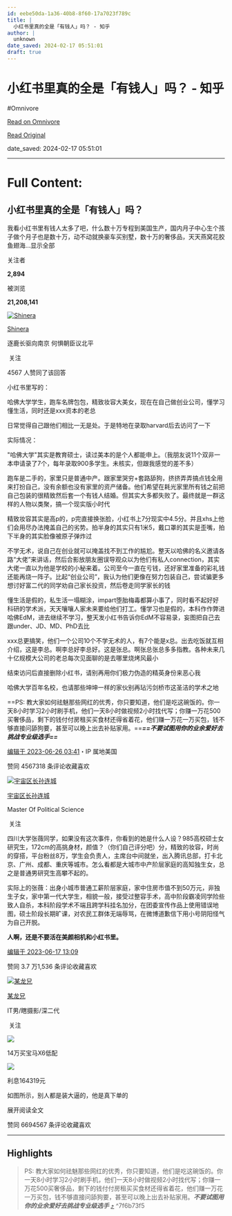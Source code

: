 ```yaml
---
id: eebe50da-1a36-40b8-8f60-17a7023f789c
title: |
  小红书里真的全是「有钱人」吗？ - 知乎
author: |
  unknown
date_saved: 2024-02-17 05:51:01
draft: true
---
```


# 小红书里真的全是「有钱人」吗？ - 知乎
#Omnivore

[Read on Omnivore](https://omnivore.app/me/https-www-zhihu-com-question-284533347-answer-3087819693-18db6b0b6ba)

[Read Original](https://www.zhihu.com/question/284533347/answer/3087819693)

date_saved: 2024-02-17 05:51:01


--- 

# Full Content: 

## 小红书里真的全是「有钱人」吗？

我看小红书里有钱人太多了吧，什么数十万专程到美国生产，国内月子中心生个孩子做个月子也是数十万，动不动就换豪车买别墅，数十万的奢侈品，天天燕窝花胶鱼翅海…显示全部 ​

关注者

**2,894**

被浏览

**21,208,141**

[![Shinera](https://proxy-prod.omnivore-image-cache.app/0x0,sVxlXk5VuVzgFJaFIaCiA7WqS-7FXlai6XQojBvlLZwA/https://picx.zhimg.com/v2-24489d60e84b4906a37ad3e2d0014f69_l.jpg?source=2c26e567)](https://www.zhihu.com/people/yuan-yu-jia-56)

[Shinera](https://www.zhihu.com/people/yuan-yu-jia-56)

逐鹿长驱向南京 何惧朝臣议北平

​ 关注

4567 人赞同了该回答

小红书里写的：

哈佛大学学生，跑车名牌包包，精致妆容大美女，现在在自己做创业公司，懂学习懂生活，同时还是xxx资本的老总

日常觉得自己跟他们相比一无是处。于是特地在录取harvard后去访问了一下

实际情况：

"哈佛大学"其实是教育硕士，读过美本的是个人都能申上。（我朋友说11个双非一本申请录了7个，每年录取900多学生。未核实，但跟我感觉的差不多）

跑车是二手的，家里只是普通中产。跟家里哭穷+套路舔狗，挤挤弄弄搞点钱全用来打扮自己，没有余额也没有家里的资产储备。他们希望在耗光家里所有钱之前把自己包装的很精致然后套一个有钱人结婚。但其实大多都失败了。最终就是一群这样的人物以类聚，搞一个现实版小时代

精致妆容其实是高p的，p完直接换张脸，小红书上7分现实中4.5分。并且xhs上他们会用尽办法掩盖自己的劣势。拍半身的其实只有1米5，戴口罩的其实是歪嘴，拍下半身的其实脸像被原子弹炸过

不学无术，说自己在创业就可以掩盖找不到工作的尴尬。整天以哈佛的名义邀请各路“大佬”来讲话，然后合影放朋友圈误导观众以为他们有私人connection，其实大佬一直以为他是学校的小秘来着。公司至今一直在亏钱，还好家里准备的彩礼钱还能再烧一阵子。比起“创业公司”，我认为他们更像在努力包装自己，尝试骗更多想讨好富二代的同学劝自己家长投资，然后卷走同学家长的钱

懂生活是假的，私生活一塌糊涂，impart堕胎梅毒都算小事了，同时看不起好好科研的学术派，天天嚷嚷人家未来要给他们打工。懂学习也是假的，本科作作弊进哈佛EdM，进去继续不学习，整天发小红书告诉你EdM不容易录，妄图把自己去跟under、JD、MD、PhD去比

xxx总更搞笑，他们一个公司10个不学无术的人，有7个能是x总。出去吃饭就互相介绍，这是李总。啊李总好李总好。这是张总。啊张总张总多多指教。各种未来几十亿规模大公司的老总每次见面聊的是去哪里烧烤风最小

结束访问后直接删除小红书，请别再用你们极力伪造的精英身份来恶心我

哈佛大学百年名校，也请那些坤坤一样的家伙别再玷污剑桥市这圣洁的学术之地

==PS: 教大家如何祛魅那些网红的优秀，你只要知道，他们是吃这碗饭的。你一天8小时学习2小时刷手机，他们一天8小时做视频2小时找代写；你赚一万花500买奢侈品，剩下的钱付付房租买买食材还得省着花，他们赚一万花一万买包，钱不够直接问舔狗要，甚至可以晚上出去补贴家用。==**_==不要试图用你的业余爱好去挑战专业级选手==_**

[编辑于 2023-06-26 03:41](https://www.zhihu.com/question/284533347/answer/3087819693)・IP 属地美国

​赞同 4567​​318 条评论​收藏​喜欢

[![宇宙区长孙连城](https://proxy-prod.omnivore-image-cache.app/0x0,s-otTTt2EuJjknPHdS4ZtNTMqh7lTiGRnzsvTUQn8Kic/https://picx.zhimg.com/v2-e4a434460ba0fa178c23d914845fbae6_l.jpg?source=1def8aca)](https://www.zhihu.com/people/56-12-96-88)

[宇宙区长孙连城](https://www.zhihu.com/people/56-12-96-88)

Master Of Political Science

​ 关注

四川大学张薇同学，如果没有这次事件，你看到的她是什么人设？985高校硕士女研究生，172cm的高挑身材，颜值？（你们自己评分吧）分，精致的妆容，时尚的穿搭，平台粉丝8万，学生会负责人，主席台中间就坐，出入腾讯总部，打卡北京、广州、成都、重庆等城市。怎么看都是大城市中产阶层家庭的高知独生女，总之是普通男研究生高攀不起的。

实际上的张薇：出身小城市普通工薪阶层家庭，家中住房市值不到50万元，非独生子女，家中第一代大学生，相貌一般，接受过整容手术，高中阶段霸凌同学险些致人自杀，本科阶段学术不端且跨学科挂名加分，在团委宣传作品上使用错误地图，硕士阶段长期旷课，对农民工群体无端辱骂，在微博道歉信下用小号阴阳怪气为自己开脱。

**人啊，还是不要活在美颜相机和小红书里。**

[编辑于 2023-06-17 13:09](https://www.zhihu.com/question/284533347/answer/3075366936)

​赞同 3.7 万​​1,536 条评论​收藏​喜欢

[![某龙兄](https://proxy-prod.omnivore-image-cache.app/0x0,s9YbXJLmcifa8y81LuDvNQul49cWmFR6Brw6xh0c7H34/https://picx.zhimg.com/v2-062fd02eaaa2c6a334901d5b5d569685_l.jpg?source=1def8aca)](https://www.zhihu.com/people/mou-long-xiong)

[某龙兄](https://www.zhihu.com/people/mou-long-xiong)

IT男/瞎摄影/深二代

​ 关注

![](https://proxy-prod.omnivore-image-cache.app/690x4052,sisOuOMX1ioRFSaEclB1WBpMhPtlwgUrMsJ5hAkEmNxo/https://picx.zhimg.com/50/v2-d736d2a8eae6846f7b075c9c7336c5c8_720w.jpg?source=1def8aca)

14万买宝马X6低配

![](https://proxy-prod.omnivore-image-cache.app/2054x0,sMfVVXRLSqdyDSEXOzn_PcJw0D1P23i1_8FPw5PEKMIM/https://pic1.zhimg.com/50/v2-842b3792d58e11a102205546689ca18e_720w.jpg?source=1def8aca)

利息164319元

如图所示，别人都是装大逼的，他是真下单的

展开阅读全文​

​赞同 6694​​567 条评论​收藏​喜欢

---

## Highlights

> PS: 教大家如何祛魅那些网红的优秀，你只要知道，他们是吃这碗饭的。你一天8小时学习2小时刷手机，他们一天8小时做视频2小时找代写；你赚一万花500买奢侈品，剩下的钱付付房租买买食材还得省着花，他们赚一万花一万买包，钱不够直接问舔狗要，甚至可以晚上出去补贴家用。**_不要试图用你的业余爱好去挑战专业级选手_** [⤴️](https://omnivore.app/me/https-www-zhihu-com-question-284533347-answer-3087819693-18db6b0b6ba#7f6b73f5-47f2-4b62-b906-6e70c412a2d3)  ^7f6b73f5

